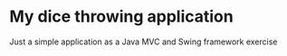 # My dice throwing application
Just a simple application as a Java MVC and Swing framework exercise
